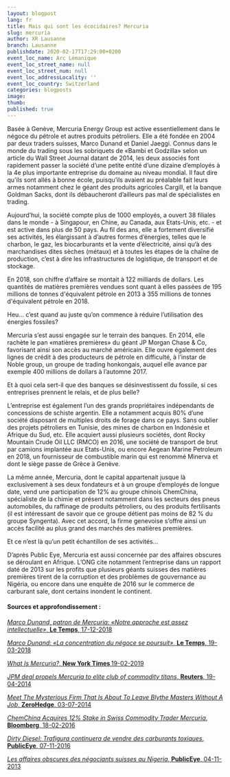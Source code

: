 ```yaml
---
layout: blogpost
lang: fr
title: Mais qui sont les écocidaires? Mercuria
slug: mercuria
author: XR Lausanne
branch: Lausanne
publishdate: 2020-02-17T17:29:00+0200
event_loc_name: Arc Lémanique
event_loc_street_name: null
event_loc_street_num: null
event_loc_addressLocality: ''
event_loc_country: Switzerland
categories: blogposts
image:
thumb:
published: true
---
```



Basée à Genève, Mercuria Energy Group est active essentiellement dans le négoce du pétrole et autres produits pétroliers. Elle a été fondée en 2004 par deux traders suisses, Marco Dunand et Daniel Jaeggi. Connus dans le monde du trading sous les sobriquets de «Bambi et Godzilla» selon un article du Wall Street Journal datant de 2014, les deux associés font rapidement passer la société d’une petite entité d’une dizaine d’employés à la 4e plus importante entreprise du domaine au niveau mondial. Il faut dire qu’ils sont allés à bonne école, puisqu’ils avaient au préalable fait leurs armes notamment chez le géant des produits agricoles Cargill, et la banque Goldman Sacks, dont ils débaucheront d’ailleurs pas mal de spécialistes en trading.

Aujourd’hui, la société compte plus de 1000 employés, a ouvert 38 filiales dans le monde - à Singapour, en Chine, au Canada, aux Etats-Unis, etc. - et est active dans plus de 50 pays. Au fil des ans, elle a fortement diversifié ses activités, les élargissant à d’autres formes d’énergies, telles que le charbon, le gaz, les biocarburants et la vente d’électricité, ainsi qu’à des marchandises dites sèches (métaux) et à toutes les étapes de la chaîne de production, c’est à dire les infrastructures de logistique, de transport et de stockage. 

En 2018, son chiffre d’affaire se montait à 122 milliards de dollars. Les quantités de matières premières vendues sont quant à elles passées de 195 millions de tonnes d'équivalent pétrole en 2013 à 355 millions de tonnes d'équivalent pétrole en 2018. 

Heu… c’est quand au juste qu’on commence à réduire l’utilisation des énergies fossiles? 

Mercuria s’est aussi engagée sur le terrain des banques. En 2014, elle rachète le pan «matières premières» du géant JP Morgan Chase & Co, favorisant ainsi son accès au marché américain. Elle ouvre également des lignes de crédit à des producteurs de pétrole en difficulté, à l’instar de Noble group, un groupe de trading honkongais, auquel elle avance par exemple 400 millions de dollars à l’automne 2017.

Et à quoi cela sert-il que des banques se désinvestissent du fossile, si ces entreprises prennent le relais, et de plus belle?

L’entreprise est également l’un des grands propriétaires indépendants de concessions de schiste argentin. Elle a notamment acquis 80% d’une société disposant de multiples droits de forage dans ce pays. Sans oublier des projets pétroliers en Tunisie, des mines de charbon en Indonésie et Afrique du Sud, etc. Elle acquiert aussi plusieurs sociétés, dont Rocky Mountain Crude Oil LLC (RMCO) en 2016, une société de transport de brut par camions implantée aux Etats-Unis, ou encore Aegean Marine Petroleum en 2018, un fournisseur de combustible marin qui est renommé Minerva et dont le siège passe de Grèce à Genève. 

La même année, Mercuria, dont le capital appartenait jusque là exclusivement à ses deux fondateurs et à un groupe d’employés de longue date, vend une participation de 12% au groupe chinois ChemChina, spécialiste de la chimie et présent notamment dans les secteurs des pneus automobiles, du raffinage de produits pétroliers, ou des produits fertilisants (il est intéressant de savoir que ce groupe détient pas moins de 82 % du groupe Syngenta). Avec cet accord, la firme genevoise s’offre ainsi un accès facilité au plus grand des marchés des matières premières.

Et ce n’est là qu’un petit échantillon de ses activités…

D’après Public Eye, Mercuria est aussi concernée par des affaires obscures se déroulant en Afrique. L’ONG cite notamment l’entreprise dans un rapport daté de 2013 sur les profits que plusieurs géants suisses des matières premières tirent de la corruption et des problèmes de gouvernance au Nigéria, ou encore dans une enquête de 2016 sur le commerce de carburant sale, dont certains inondent le continent.

#### Sources et approfondissement :

[_Marco Dunand, patron de Mercuria: «Notre approche est assez intellectuelle»_, **Le Temps**, 17-12-2018](https://www.letemps.ch/economie/marco-dunand-patron-mercuria-approche-assez-intellectuelle)

[_Marco Dunand: «La concentration du négoce se poursuit»_, **Le Temps**, 19-03-2018](https://www.letemps.ch/economie/marco-dunand-concentration-negoce-se-poursuit)

[_What Is Mercuria?_, **New York Times**,19-02-2019](https://dealbook.nytimes.com/2014/03/19/what-is-mercuria/)

[_JPM deal propels Mercuria to elite club of commodity titans_, **Reuters**, 19-04-2014](https://www.reuters.com/article/us-jpmorgan-mercuria-newsmaker/jpm-deal-propels-mercuria-to-elite-club-of-commodity-titans-idUSBREA2I1CS20140319)

[_Meet The Mysterious Firm That Is About To Leave Blythe Masters Without A Job_, **ZeroHedge**, 03-07-2014](https://www.zerohedge.com/news/2014-03-07/meet-mysterious-firm-about-leave-blythe-masters-without-job)

[_ChemChina Acquires 12% Stake in Swiss Commodity Trader Mercuria_, **Bloomberg**, 18-02-2016](https://www.bloomberg.com/news/articles/2016-01-18/chemchina-acquires-12-stake-in-swiss-commodity-trader-mercuria)

[_Dirty Diesel: Trafigura continuera de vendre des carburants toxiques_, **PublicEye**, 07-11-2016](https://www.publiceye.ch/fr/coin-medias/communiques-de-presse/detail/dirty-diesel-trafigura-continuera-de-vendre-des-carburants-toxiques)

[_Les affaires obscures des négociants suisses au Nigeria_, **PublicEye**, 04-11-2013](https://www.publiceye.ch/fr/coin-medias/communiques-de-presse/detail/les-affaires-obscures-des-negociants-suisses-au-nigeria)
